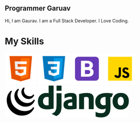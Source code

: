 ## Programmer Garuav
Hi, I am Gaurav.
I am a Full Stack Developer.
I Love Coding.
# My Skills
<img src="/img/html-5.svg" height="100"/> <img src="/img/css3.svg" alt="drawing" width="100"/>
<img src="/img/bootstrap.svg" height="100"/>
<img src="/img/js.svg" height="100"/>
<img src="/img/jquery.svg" height="100"/>
<img src="/img/django.svg" height="100"/>